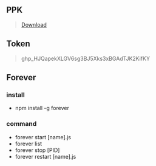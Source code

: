 ## PPK
>[Download](https://github.com/rmflsdl4/Minerva/releases/download/PPK/MinervaPPK.ppk)


## Token
>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


## Forever
### install  
- npm install -g forever

### command
- forever start [name].js
- forever list
- forever stop [PID]
- forever restart [name].js
